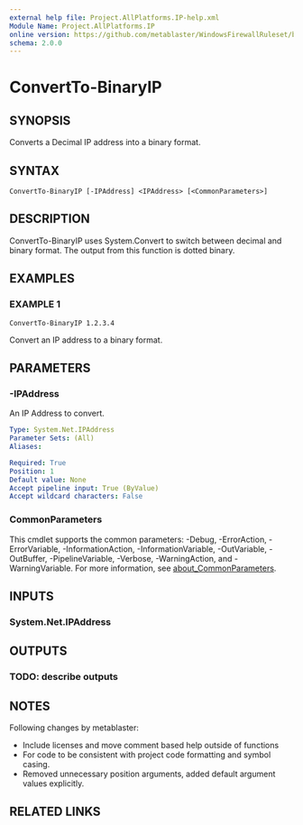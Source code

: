 ```yaml
---
external help file: Project.AllPlatforms.IP-help.xml
Module Name: Project.AllPlatforms.IP
online version: https://github.com/metablaster/WindowsFirewallRuleset/blob/master/Modules/Project.AllPlatforms.IP/Help/en-US/ConvertTo-BinaryIP.md
schema: 2.0.0
---
```


# ConvertTo-BinaryIP

## SYNOPSIS

Converts a Decimal IP address into a binary format.

## SYNTAX

```none
ConvertTo-BinaryIP [-IPAddress] <IPAddress> [<CommonParameters>]
```

## DESCRIPTION

ConvertTo-BinaryIP uses System.Convert to switch between decimal and binary format.
The output from this function is dotted binary.

## EXAMPLES

### EXAMPLE 1

```none
ConvertTo-BinaryIP 1.2.3.4
```

Convert an IP address to a binary format.

## PARAMETERS

### -IPAddress

An IP Address to convert.

```yaml
Type: System.Net.IPAddress
Parameter Sets: (All)
Aliases:

Required: True
Position: 1
Default value: None
Accept pipeline input: True (ByValue)
Accept wildcard characters: False
```

### CommonParameters

This cmdlet supports the common parameters: -Debug, -ErrorAction, -ErrorVariable, -InformationAction, -InformationVariable, -OutVariable, -OutBuffer, -PipelineVariable, -Verbose, -WarningAction, and -WarningVariable. For more information, see [about_CommonParameters](http://go.microsoft.com/fwlink/?LinkID=113216).

## INPUTS

### System.Net.IPAddress

## OUTPUTS

### TODO: describe outputs

## NOTES

Following changes by metablaster:
- Include licenses and move comment based help outside of functions
- For code to be consistent with project code formatting and symbol casing.
- Removed unnecessary position arguments, added default argument values explicitly.

## RELATED LINKS
